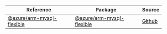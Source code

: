 | Reference | Package | Source |
|---|---|---|
|[@azure/arm-mysql-flexible](arm-mysql-flexible-readme)|[@azure/arm-mysql-flexible](https://www.npmjs.com/package/@azure/arm-mysql-flexible)|[Github](https://github.com/Azure/azure-sdk-for-js/blob/main/sdk/mysql/arm-mysql-flexible)|
